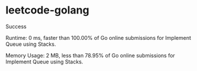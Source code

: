 # leetcode-golang

Success

Runtime: 0 ms, faster than 100.00% of Go online submissions for Implement Queue using Stacks.

Memory Usage: 2 MB, less than 78.95% of Go online submissions for Implement Queue using Stacks.
